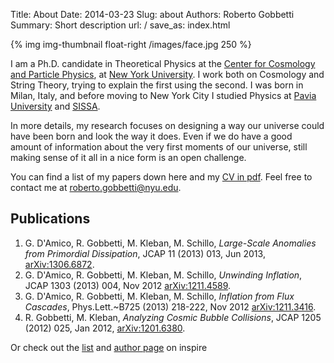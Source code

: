 Title: About
Date: 2014-03-23
Slug: about
Authors: Roberto Gobbetti
Summary: Short description
url: /
save_as: index.html


{% img img-thumbnail float-right /images/face.jpg 250 %}

I am a Ph.D. candidate in Theoretical Physics at the [Center for Cosmology and Particle Physics](http://ccpp.nyu.edu/), at [New York University](http://www.nyu.edu). I work both on Cosmology and String Theory, trying to explain the first using the second. I was born in Milan, Italy, and before moving to New York City I studied Physics at [Pavia University](http://www.unipv.eu/site/en/home.html) and [SISSA](https://www.sissa.it/).

In more details, my research focuses on designing a way our universe could have been born and look the way it does. Even if we do have a good amount of information about the very first moments of our universe, still making sense of it all in a nice form is an open challenge.

You can find a list of my papers down here and my [CV in pdf]({filename}/files/CV.pdf). Feel free to contact me at <roberto.gobbetti@nyu.edu>.




## Publications

1.  G. D'Amico, R. Gobbetti, M. Kleban, M. Schillo, *Large-Scale Anomalies from Primordial Dissipation*, JCAP 11 (2013) 013, Jun 2013, [arXiv:1306.6872](http://arxiv.org/abs/1306.6872).
2. G. D'Amico, R. Gobbetti, M. Kleban, M. Schillo, *Unwinding Inflation*, JCAP 1303 (2013) 004, Nov 2012 [arXiv:1211.4589](http://arxiv.org/abs/1211.4589).
3. G. D'Amico, R. Gobbetti, M. Kleban, M. Schillo, *Inflation from Flux Cascades*, Phys.Lett.~B725 (2013) 218-222, Nov 2012 [arXiv:1211.3416](http://arxiv.org/abs/1211.3416).
4. R. Gobbetti, M. Kleban, *Analyzing Cosmic Bubble Collisions*, JCAP 1205 (2012) 025, Jan 2012, [arXiv:1201.6380](http://arxiv.org/abs/1201.6380).

Or check out the [list](http://inspirehep.net/search?ln=en&p=find+a+gobbetti&of=hb&action_search=Search) and [author page](http://inspirehep.net/search?ln=en&p=find+a+gobbetti&of=hb&action_search=Search) on inspire